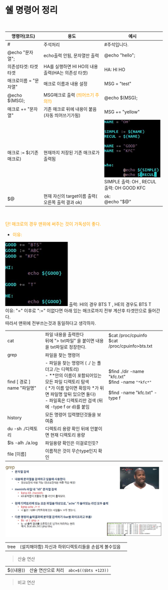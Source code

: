 # 쉘 명령어 정리

<br>

|명령어(코드)|용도|예시|
|---|---|---|
|#|주석처리|#주석입니다.|
|@echo "문자열";| echo출력 안됨, 문자열만 출력| @echo "hello";|
|의존성타겟: 타겟 타겟|HA를 실행하면 HI HO의 내용 출력(HA는 의존성 타겟)| HA: HI HO|
|매크로이름 = "문자열"| 매크로 이름과 내용 설정|MSG = "test" |
|@echo $(MSG);| MSG매크로 출력<span style="color:orange"> (띄어쓰기 주의!!)</span>|@echo $(MSG);|
|매크로 += "문자열"|기존 매크로 뒤에 내용이 붙음(자동 띄어쓰기가됨)|MSG += "yellow"|
|매크로 := $(기존 매크로)|현재까지 저장된 기존 매크로가 출력됨|<img src = "./Linux img/smaple1.JPG" width = 200><br>SIMPLE 출력: OH , RECUL 출력: OH GOOD KFC|
|$@|현재 자신의 target이름 출력( 오른쪽 출력 결과 ok)|ok: <br> @echo "$@" |
<br>

<span style="color:orange"> 단! 매크로의 경우 맨위에 써주는 것이 가독성이 좋다.</span>
- <span style="color:orange"> 이유: </span><br>
<img src = "./Linux img/예시1.JPG" width = 200>
출력: HI의 경우 BTS T , HE의 경우도 BTS T
<br> 이유: "=" 이후로 ":=" 이없다면 아래 있는 매크로까지 전부 계산후 타겟안으로 들어간다.<br> 따라서 맨위에 전부쓰는것과 동일하다고 생각하자.

||||
|---|----|---|
|cat|파일 내용을 출력한다<br> 뒤에 "> txt파일" 을 붙이면 내용을 txt파일로 정장한다.| $cat /proc/cpuinfo<br> $cat /proc/cpuinfo>bts.txt|
|grep|파일을 찾는 명령어||
|find [ 경로 ] name "파일명"| - 파일을 찾는 명령어 ( ./ 는 폴더고 /는 디렉토리)<br> - **안의 이름이 포함되어있는 모든 파일 디렉토리 탐색<br>( *가 이름 앞이면 확장자 *가 뒤면 파일명 앞뒤 있으면 둘다)<br> - 파일혹은 디렉토리만 검색 (뒤에 -type f or d)를 붙임 |$find  ./dir -name "kfc.txt" <br> $find -name ```"*kfc*"```<br><br> $find -name "kfc.txt" -type f|
|history|모든 명령어 입력했던것들을 보여줌 ||
|du -sh ./디렉토리| 디렉토리 용량 확인 뒤에 안붙이면 현재 디렉토리 용량||
|$ls -alh ./a.log| 파일용량 확인은 이걸로인듯?|
|file [이름]|이름적은 것이 무슨type인지 확인|

<img src = "./Linux img/grep.JPG" width = 800>

||||
|---|----|---|
|tree| (설치해야함) 자신과 하위디렉토리들을 손쉽게 볼수있음|

> 산술 연산

||||
|---|----|---|
|$((내용))| 산술 연산으로 처리|```abc=$(($bts +123))```|

> 비교 연산